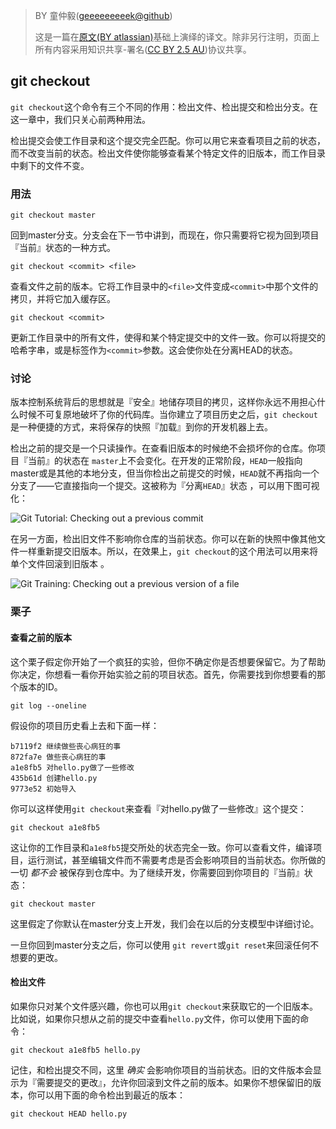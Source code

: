> BY 童仲毅([geeeeeeeeek@github](https://github.com/geeeeeeeeek/git-recipes/))
> 
> 这是一篇在[原文(BY atlassian)](https://www.atlassian.com/git/tutorials/viewing-old-commits)基础上演绎的译文。除非另行注明，页面上所有内容采用知识共享-署名([CC BY 2.5 AU](http://creativecommons.org/licenses/by/2.5/au/deed.zh))协议共享。

## git checkout

`git checkout`这个命令有三个不同的作用：检出文件、检出提交和检出分支。在这一章中，我们只关心前两种用法。

检出提交会使工作目录和这个提交完全匹配。你可以用它来查看项目之前的状态，而不改变当前的状态。检出文件使你能够查看某个特定文件的旧版本，而工作目录中剩下的文件不变。

### 用法

``` 
git checkout master
```

回到master分支。分支会在下一节中讲到，而现在，你只需要将它视为回到项目『当前』状态的一种方式。

``` 
git checkout <commit> <file>
```

查看文件之前的版本。它将工作目录中的`<file>`文件变成`<commit>`中那个文件的拷贝，并将它加入缓存区。

``` 
git checkout <commit>
```

更新工作目录中的所有文件，使得和某个特定提交中的文件一致。你可以将提交的哈希字串，或是标签作为`<commit>`参数。这会使你处在分离HEAD的状态。

### 讨论

版本控制系统背后的思想就是『安全』地储存项目的拷贝，这样你永远不用担心什么时候不可复原地破坏了你的代码库。当你建立了项目历史之后，`git checkout`是一种便捷的方式，来将保存的快照『加载』到你的开发机器上去。

检出之前的提交是一个只读操作。在查看旧版本的时候绝不会损坏你的仓库。你项目『当前』的状态在	`master`上不会变化。在开发的正常阶段，`HEAD`一般指向master或是其他的本地分支，但当你检出之前提交的时候，`HEAD`就不再指向一个分支了——它直接指向一个提交。这被称为『分离`HEAD`』状态 ，可以用下图可视化：



![Git Tutorial: Checking out a previous commit](https://www.atlassian.com/git/images/tutorials/getting-started/viewing-old-commits/01.svg)



在另一方面，检出旧文件不影响你仓库的当前状态。你可以在新的快照中像其他文件一样重新提交旧版本。所以，在效果上，`git checkout`的这个用法可以用来将单个文件回滚到旧版本 。



![Git Training: Checking out a previous version of a file](https://www.atlassian.com/git/images/tutorials/getting-started/viewing-old-commits/02.svg)



### 栗子

#### 查看之前的版本

这个栗子假定你开始了一个疯狂的实验，但你不确定你是否想要保留它。为了帮助你决定，你想看一看你开始实验之前的项目状态。首先，你需要找到你想要看的那个版本的ID。

``` 
git log --oneline
```

假设你的项目历史看上去和下面一样：

``` 
b7119f2 继续做些丧心病狂的事
872fa7e 做些丧心病狂的事
a1e8fb5 对hello.py做了一些修改
435b61d 创建hello.py
9773e52 初始导入
```

你可以这样使用`git checkout`来查看『对hello.py做了一些修改』这个提交：

``` 
git checkout a1e8fb5
```

这让你的工作目录和`a1e8fb5`提交所处的状态完全一致。你可以查看文件，编译项目，运行测试，甚至编辑文件而不需要考虑是否会影响项目的当前状态。你所做的一切 *都不会* 被保存到仓库中。为了继续开发，你需要回到你项目的『当前』状态：

``` 
git checkout master
```

这里假定了你默认在master分支上开发，我们会在以后的分支模型中详细讨论。

一旦你回到master分支之后，你可以使用 `git revert`或`git reset`来回滚任何不想要的更改。

#### 检出文件

如果你只对某个文件感兴趣，你也可以用`git checkout`来获取它的一个旧版本。比如说，如果你只想从之前的提交中查看`hello.py`文件，你可以使用下面的命令：

``` 
git checkout a1e8fb5 hello.py
```

记住，和检出提交不同，这里 *确实* 会影响你项目的当前状态。旧的文件版本会显示为『需要提交的更改』，允许你回滚到文件之前的版本。如果你不想保留旧的版本，你可以用下面的命令检出到最近的版本：

``` 
git checkout HEAD hello.py
```
